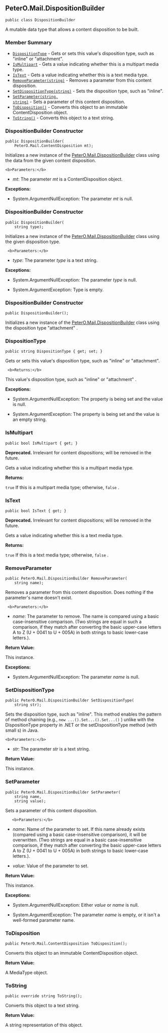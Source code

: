 ## PeterO.Mail.DispositionBuilder

    public class DispositionBuilder

 A mutable data type that allows a content disposition to be built.

### Member Summary
* <code>[DispositionType](#DispositionType)</code> - Gets or sets this value's disposition type, such as "inline" or "attachment".
* <code>[IsMultipart](#IsMultipart)</code> - Gets a value indicating whether this is a multipart media type.
* <code>[IsText](#IsText)</code> - Gets a value indicating whether this is a text media type.
* <code>[RemoveParameter(string)](#RemoveParameter_string)</code> - Removes a parameter from this content disposition.
* <code>[SetDispositionType(string)](#SetDispositionType_string)</code> - Sets the disposition type, such as "inline".
* <code>[SetParameter(string, string)](#SetParameter_string_string)</code> - Sets a parameter of this content disposition.
* <code>[ToDisposition()](#ToDisposition)</code> - Converts this object to an immutable ContentDisposition object.
* <code>[ToString()](#ToString)</code> - Converts this object to a text string.

<a id="Void_ctor_PeterO_Mail_ContentDisposition"></a>
### DispositionBuilder Constructor

    public DispositionBuilder(
        PeterO.Mail.ContentDisposition mt);

 Initializes a new instance of the [PeterO.Mail.DispositionBuilder](PeterO.Mail.DispositionBuilder.md) class using the data from the given content disposition.

    <b>Parameters:</b>

 * <i>mt</i>: The parameter  <i>mt</i>
 is a ContentDisposition object.

<b>Exceptions:</b>

 * System.ArgumentNullException:
The parameter  <i>mt</i>
 is null.

<a id="Void_ctor_System_String"></a>
### DispositionBuilder Constructor

    public DispositionBuilder(
        string type);

 Initializes a new instance of the [PeterO.Mail.DispositionBuilder](PeterO.Mail.DispositionBuilder.md) class using the given disposition type.

     <b>Parameters:</b>

 * <i>type</i>: The parameter  <i>type</i>
 is a text string.

<b>Exceptions:</b>

 * System.ArgumentNullException:
The parameter  <i>type</i>
 is null.

 * System.ArgumentException:
Type is empty.

<a id="Void_ctor"></a>
### DispositionBuilder Constructor

    public DispositionBuilder();

 Initializes a new instance of the [PeterO.Mail.DispositionBuilder](PeterO.Mail.DispositionBuilder.md) class using the disposition type "attachment" .

  <a id="DispositionType"></a>
### DispositionType

    public string DispositionType { get; set; }

 Gets or sets this value's disposition type, such as "inline" or "attachment".

     <b>Returns:</b>

This value's disposition type, such as "inline" or "attachment" .

<b>Exceptions:</b>

 * System.ArgumentNullException:
The property is being set and the value is null.

 * System.ArgumentException:
The property is being set and the value is an empty string.

<a id="IsMultipart"></a>
### IsMultipart

    public bool IsMultipart { get; }

<b>Deprecated.</b> Irrelevant for content dispositions; will be removed in the future.

 Gets a value indicating whether this is a multipart media type.

   <b>Returns:</b>

 `true`  If this is a multipart media type; otherwise,  `false` .

<a id="IsText"></a>
### IsText

    public bool IsText { get; }

<b>Deprecated.</b> Irrelevant for content dispositions; will be removed in the future.

 Gets a value indicating whether this is a text media type.

   <b>Returns:</b>

 `true`  If this is a text media type; otherwise,  `false` .

<a id="RemoveParameter_string"></a>
### RemoveParameter

    public PeterO.Mail.DispositionBuilder RemoveParameter(
        string name);

 Removes a parameter from this content disposition. Does nothing if the parameter's name doesn't exist.

     <b>Parameters:</b>

 * <i>name</i>: The parameter to remove. The name is compared using a basic case-insensitive comparison. (Two strings are equal in such a comparison, if they match after converting the basic upper-case letters A to Z (U + 0041 to U + 005A) in both strings to basic lower-case letters.).

<b>Return Value:</b>

This instance.

<b>Exceptions:</b>

 * System.ArgumentNullException:
The parameter  <i>name</i>
 is null.

<a id="SetDispositionType_string"></a>
### SetDispositionType

    public PeterO.Mail.DispositionBuilder SetDispositionType(
        string str);

 Sets the disposition type, such as "inline". This method enables the pattern of method chaining (e.g.,  `new ...().Set...().Set...()` ) unlike with the DispositionType property in .NET or the setDispositionType method (with small s) in Java.

    <b>Parameters:</b>

 * <i>str</i>: The parameter  <i>str</i>
 is a text string.

<b>Return Value:</b>

This instance.

<a id="SetParameter_string_string"></a>
### SetParameter

    public PeterO.Mail.DispositionBuilder SetParameter(
        string name,
        string value);

 Sets a parameter of this content disposition.

       <b>Parameters:</b>

 * <i>name</i>: Name of the parameter to set. If this name already exists (compared using a basic case-insensitive comparison), it will be overwritten. (Two strings are equal in a basic case-insensitive comparison, if they match after converting the basic upper-case letters A to Z (U + 0041 to U + 005A) in both strings to basic lower-case letters.).

 * <i>value</i>: Value of the parameter to set.

<b>Return Value:</b>

This instance.

<b>Exceptions:</b>

 * System.ArgumentNullException:
Either  <i>value</i>
 or  <i>name</i>
 is null.

 * System.ArgumentException:
The parameter  <i>name</i>
 is empty, or it isn't a well-formed parameter name.

<a id="ToDisposition"></a>
### ToDisposition

    public PeterO.Mail.ContentDisposition ToDisposition();

 Converts this object to an immutable ContentDisposition object.

   <b>Return Value:</b>

A MediaType object.

<a id="ToString"></a>
### ToString

    public override string ToString();

 Converts this object to a text string.

   <b>Return Value:</b>

A string representation of this object.
